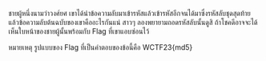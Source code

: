 ชายผู้หนึ่งนามว่าวงศ์ยศ เขาได้นำข้อความลับมาเข้ารหัสแล้วเข้ารหัสอีกจนได้มาซึ่งรหัสลับชุดสุดท้าย แล้วข้อความลับต้นฉบับของเขาคืออะไรกันแน่ สาวๆ ลองพยายามถอดรหัสลับนั้นดูสิ ถ้าโชคดีอาจจะได้เห็นใบหน้าของชายผู้นั้นพร้อมกับ Flag ที่เขาแอบซ่อนไว้

หมายเหตุ รูปแบบของ Flag ที่เป็นคำตอบของข้อนี้คือ WCTF23{md5}
